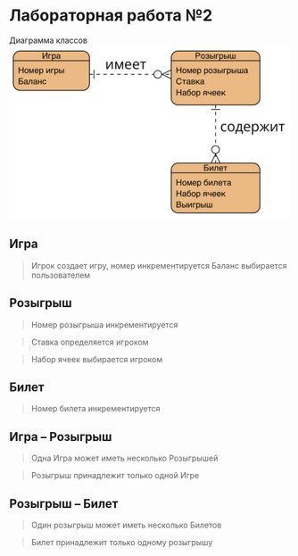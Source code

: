 # Лабораторная работа №2
Диаграмма классов
![Logo](https://github.com/imp1508/keno/blob/main/diagrams/erd.png?raw=true)
## Игра
> Игрок создает игру, номер инкрементируется
> Баланс выбирается пользователем

## Розыгрыш
> Номер розыгрыша инкрементируется
 
> Ставка определяется игроком

> Набор ячеек выбирается игроком

## Билет
> Номер билета инкрементируется

## Игра – Розыгрыш
> Одна Игра может иметь несколько Розыгрышей

> Розыгрыш принадлежит только одной Игре

## Розыгрыш – Билет
> Один розыгрыш может иметь несколько Билетов

> Билет принадлежит только одному розыгрышу
